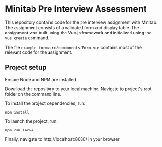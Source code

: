 # Minitab Pre Interview Assessment

This repository contains code for the pre interview assignment with Minitab. The assignment consists of a validated form and display table. The assignment was built using the Vue.js framework and initialized using the `vue create` command.

The file `example-form/src/components/Form.vue` contains most of the relevant code for the assignment.

## Project setup
Ensure Node and NPM are installed.

Download the repository to your local machine. Navigate to project's root folder on the command line.

To install the project dependencies, run:
```
npm install
```
To launch the project, run:
```
npm run serve
```

Finally, navigate to http://localhost:8080/ in your browser

